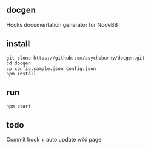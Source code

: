 docgen
----------

Hooks documentation generator for NodeBB


install
----------

```
git clone https://github.com/psychobunny/docgen.git
cd docgen
cp config.sample.json config.json
npm install
```

run
----------

```
npm start
```


todo
----------

Commit hook + auto update wiki page
